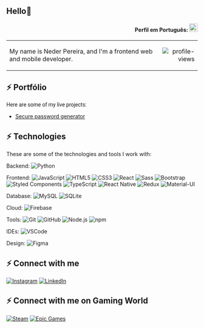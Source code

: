 ## Hello👋

<div align="right">

#### Perfil em Português: [<kbd><img title="Portugues" alt="Portugues" src="https://img.icons8.com/color/48/000000/brazil.png" width="22"></kbd>](https://github.com/Nedpereira/Nedpereira/blob/main/README.md)

</div>

<table width="100%">
  <tr>
    <td width="80%">
      <p>My name is Neder Pereira, and I'm a frontend web and mobile developer.</p>
    </td>
    <td width="20%" align="right">
      <img src="https://komarev.com/ghpvc/?username=Nedpereira&color=blue" alt="profile-views" />
    </td>
  </tr>
</table>

## ⚡ Portfólio

<span style="font-family: 'Roboto', sans-serif; font-size: 14px;">Here are some of my live projects:</span>
- [Secure password generator](https://securepwd.com/)

## ⚡ Technologies

These are some of the technologies and tools I work with:

Backend: 
![Python](https://img.shields.io/badge/-Python-3776AB?style=flat-square&logo=python&logoColor=white)

Frontend:
![JavaScript](https://img.shields.io/badge/-JavaScript-black?style=flat-square&logo=javascript)
![HTML5](https://img.shields.io/badge/-HTML5-E34F26?style=flat-square&logo=html5&logoColor=white)
![CSS3](https://img.shields.io/badge/-CSS3-1572B6?style=flat-square&logo=css3)
![React](https://img.shields.io/badge/-React-61DAFB?style=flat-square&logo=react&logoColor=white)
![Sass](https://img.shields.io/badge/-Sass-CC6699?style=flat-square&logo=sass&logoColor=white)
![Bootstrap](https://img.shields.io/badge/-Bootstrap-563D7C?style=flat-square&logo=bootstrap)
![Styled Components](https://img.shields.io/badge/-Styled_Components-DB7093?style=flat-square&logo=styled-components&logoColor=white)
![TypeScript](https://img.shields.io/badge/-TypeScript-007ACC?style=flat-square&logo=typescript&logoColor=white)
![React Native](https://img.shields.io/badge/-React_Native-61DAFB?style=flat-square&logo=react&logoColor=white)
![Redux](https://img.shields.io/badge/-Redux-764ABC?style=flat-square&logo=redux&logoColor=white)
![Material-UI](https://img.shields.io/badge/-Material--UI-0081CB?style=flat-square&logo=material-ui&logoColor=white)

Database:
![MySQL](https://img.shields.io/badge/-MySQL-4479A1?style=flat-square&logo=mysql&logoColor=white)
![SQLite](https://img.shields.io/badge/-SQLite-003B57?style=flat-square&logo=sqlite&logoColor=white)

Cloud:
![Firebase](https://img.shields.io/badge/Firebase-FFCA28?style=flat-square&logo=firebase&logoColor=white)

Tools:
![Git](https://img.shields.io/badge/-Git-black?style=flat-square&logo=git)
![GitHub](https://img.shields.io/badge/-GitHub-181717?style=flat-square&logo=github)
![Node.js](https://img.shields.io/badge/-Node.js-339933?style=flat-square&logo=node.js&logoColor=white)
![npm](https://img.shields.io/badge/-npm-CB3837?style=flat-square&logo=npm&logoColor=white)

IDEs:
![VSCode](https://img.shields.io/badge/-VSCode-007ACC?style=flat-square&logo=visual-studio-code&logoColor=white)

Design:
![Figma](https://img.shields.io/badge/-Figma-F24E1E?style=flat-square&logo=figma&logoColor=white)

## ⚡ Connect with me

[![Instagram](https://img.shields.io/badge/-Instagram-E4405F?style=flat-square&logo=instagram&logoColor=white)](https://www.instagram.com/nedpereiira)
[![LinkedIn](https://img.shields.io/badge/-LinkedIn-0077B5?style=flat-square&logo=linkedin&logoColor=white)](https://www.linkedin.com/in/nederpereira/)

## ⚡ Connect with me on Gaming World

[![Steam](https://img.shields.io/badge/-Steam-000000?style=flat-square&logo=steam&logoColor=white)](https://steamcommunity.com/profiles/76561198871026847/)
[![Epic Games](https://img.shields.io/badge/-Epic_Games-313131?style=flat-square&logo=epicgames&logoColor=white)](https://store.epicgames.com/pt-BR/u/fa9bc971dd834b48ac83e226949c042a)
